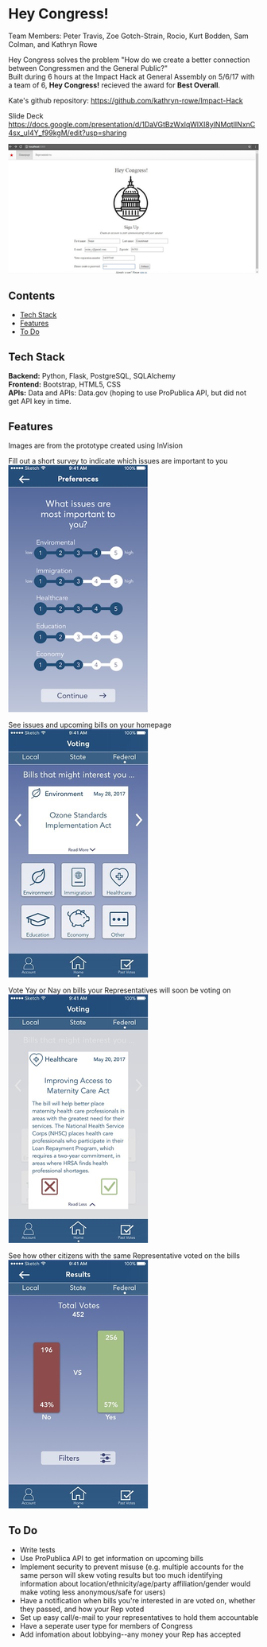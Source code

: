 # Hey Congress!
Team Members: Peter Travis, Zoe Gotch-Strain, Rocio, Kurt Bodden, Sam Colman, and Kathryn Rowe

Hey Congress solves the problem "How do we create a better connection between Congressmen and the General Public?" <br>
Built during 6 hours at the Impact Hack at General Assembly on 5/6/17 with a team of 6, <b>Hey Congress!</b> recieved the award for <b>Best Overall</b>.

Kate's github repository: https://github.com/kathryn-rowe/Impact-Hack

Slide Deck https://docs.google.com/presentation/d/1DaVGtBzWxlqWlXI8ylNMqtIINxnC4sx_uI4Y_f99kgM/edit?usp=sharing


![alt text](Homepage.png "Homepage")

## Contents
* [Tech Stack](#technologies)
* [Features](#features)
* [To Do](#todo)

## <a name="technologies"></a>Tech Stack
<b>Backend:</b> Python, Flask, PostgreSQL, SQLAlchemy<br/>
<b>Frontend:</b> Bootstrap, HTML5, CSS<br/>
<b>APIs:</b> Data and APIs: Data.gov (hoping to use ProPublica API, but did not get API key in time.<br/> 


## <a name="features"></a>Features
Images are from the prototype created using InVision

Fill out a short survey to indicate which issues are important to you<br>
![alt text](Survey.jpg "Survey")

See issues and upcoming bills on your homepage<br>
![alt text](Home.jpeg "Home")

Vote Yay or Nay on bills your Representatives will soon be voting on<br>
![alt text](Bill.jpeg "Bill")

See how other citizens with the same Representative voted on the bills<br>
![alt text](results.jpeg "Results")

## <a name="todo"></a>To Do

* Write tests
* Use ProPublica API to get information on upcoming bills
* Implement security to prevent misuse (e.g. multiple accounts for the same person will skew voting results but too much identifying information about location/ethnicity/age/party affiliation/gender would make voting less anonymous/safe for users)
* Have a notification when bills you're interested in are voted on, whether they passed, and how your Rep voted
* Set up easy call/e-mail to your representatives to hold them accountable
* Have a seperate user type for members of Congress
* Add infomation about lobbying--any money your Rep has accepted


